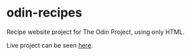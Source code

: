 # odin-recipes
Recipe website project for The Odin Project, using only HTML.

Live project can be seen [here](https://yanrdgs-dev.github.io/odin-recipes).
